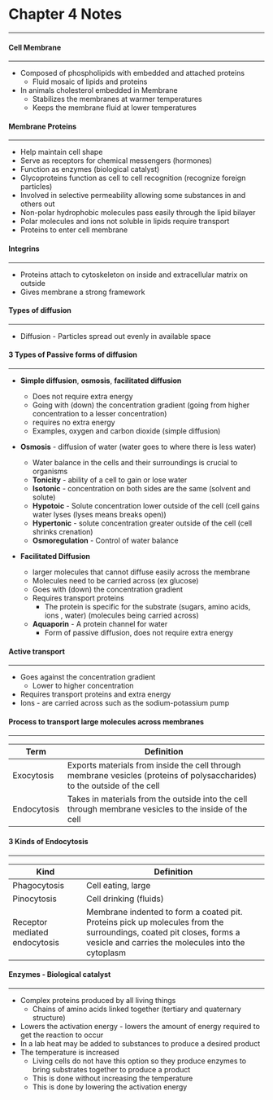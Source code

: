 # Chapter 4 Notes
---

#### Cell Membrane
---
- Composed of phospholipids with embedded and attached proteins
    - Fluid mosaic of lipids and proteins
- In animals cholesterol embedded in Membrane
    - Stabilizes the membranes at warmer temperatures
    - Keeps the membrane fluid at lower temperatures

#### Membrane Proteins
---
- Help maintain cell shape
- Serve as receptors for chemical messengers (hormones)
- Function as enzymes (biological catalyst)
- Glycoproteins function as cell to cell recognition (recognize foreign particles)
- Involved in selective permeability allowing some substances in and others out
- Non-polar hydrophobic molecules pass easily through the lipid bilayer
- Polar molecules and ions not soluble in lipids require transport
- Proteins to enter cell membrane

#### Integrins
---
- Proteins attach to cytoskeleton on inside and extracellular matrix on outside
- Gives membrane a strong framework

#### Types of diffusion
---
- Diffusion - Particles spread out evenly in available space

#### 3 Types of Passive forms of diffusion
---
- **Simple diffusion**, **osmosis**, **facilitated diffusion**
    - Does not require extra energy
    - Going with (down) the concentration gradient (going from higher concentration to a lesser concentration)
    - requires no extra energy
    - Examples, oxygen and carbon dioxide (simple diffusion)

- **Osmosis** - diffusion of water (water goes to where there is less water)
    - Water balance in the cells and their surroundings is crucial to organisms
    - **Tonicity** - ability of a cell to gain or lose water
    - **Isotonic** - concentration on both sides are the same (solvent and solute)
    - **Hypotoic** - Solute concentration lower outside of the cell (cell gains water lyses (lyses means breaks open))
    - **Hypertonic** - solute concentration greater outside of the cell (cell shrinks crenation)
    - **Osmoregulation** - Control of water balance

- **Facilitated Diffusion**
    - larger molecules that cannot diffuse easily across the membrane
    - Molecules need to be carried across (ex glucose)
    - Goes with (down) the concentration gradient
    - Requires transport proteins
        - The protein is specific for the substrate (sugars, amino acids, ions , water) (molecules being carried across)
    - **Aquaporin** - A protein channel for water
        - Form of passive diffusion, does not require extra energy

#### Active transport
---
- Goes against the concentration gradient
    - Lower to higher concentration
- Requires transport proteins and extra energy
- Ions - are carried across such as the sodium-potassium pump

#### Process to transport large molecules across membranes
---
Term | Definition
---- | ----------
Exocytosis | Exports materials from inside the cell through membrane vesicles (proteins of polysaccharides) to the outside of the cell
Endocytosis | Takes in materials from the outside into the cell through membrane vesicles to the inside of the cell

#### 3 Kinds of Endocytosis
---
Kind | Definition
---- | ---------
Phagocytosis | Cell eating, large
Pinocytosis | Cell drinking (fluids)
Receptor mediated endocytosis | Membrane indented to form a coated pit. Proteins pick up molecules from the surroundings, coated pit closes, forms a vesicle and carries the molecules into the cytoplasm

#### Enzymes - Biological catalyst
---
- Complex proteins produced by all living things
    - Chains of amino acids linked together (tertiary and quaternary structure)
- Lowers the activation energy - lowers the amount of energy required to get the reaction to occur
- In a lab heat may be added to substances to produce a desired product
- The temperature is increased
    - Living cells do not have this option so they produce enzymes to bring substrates together to produce a product
    - This is done without increasing the temperature
    - This is done by lowering the activation energy
